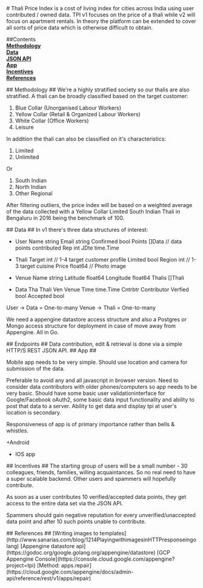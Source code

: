 <A name="toc0_1" title="Thali Price Index"/>
# Thali Price Index is a cost of living index for cities across India using user contributed / owned data. TPI v1 focuses on the price of a thali while v2 will focus on apartment rentals. In theory the platform can be extended to cover all sorts of price data which is otherwise difficult to obtain. 

##Contents     
**<a href="toc1_1">Methodology</a>**  
**<a href="toc1_2">Data</a>**  
**<a href="toc1_3">JSON API</a>**  
**<a href="toc1_4">App</a>**  
**<a href="toc1_5">Incentives</a>**  
**<a href="toc1_6">References</a>**  


<A name="toc1_1" title="Methodology" />
## Methodology ##
We're a highly stratified society so our thalis are also stratified. A thali can be broadly classified based on the target customer:

1. Blue Collar (Unorganised Labour Workers)
2. Yellow Collar (Retail & Organized Labour Workers)
3. White Collar (Office Workers)
4. Leisure

In addition the thali can also be classified on it's characteristics:

1. Limited
2. Unlimited

Or

1. South Indian
2. North Indian
3. Other Regional

After filtering outliers, the price index will be based on a weighted average of the data collected with a Yellow Collar Limited South Indian Thali in Bengaluru in 2016 being the benchmark of 100.  

<A name="toc1_2" title="Data" />
## Data ##
In v1 there's three data structures of interest:

+ User
        Name string
        Email string
        Confirmed bool
        Points []Data // data points contributed
        Rep int
        JDte time.Time

+ Thali
        Target int // 1-4 target customer profile
        Limited bool
        Region int // 1-3 target cuisine
        Price float64 //
        Photo image

+ Venue
        Name string
        Latitude float64
        Longitude float64
        Thalis []Thali

+ Data
        Tha Thali
        Ven Venue
        Time time.Time
        Cntrbtr Contributor 
        Verfied bool
        Accepted bool

User -> Data = One-to-many
Venue -> Thali = One-to-many

We need a appengine datastore access structure and also a Postgres or Mongo access structure for deployment in case of move away from Appengine. All in Go.

<A name="toc1_3" title="JSON API" />
## Endpoints ##
Data contribution, edit & retrieval is done via a simple HTTP/S REST JSON API. 



<A name="toc1_4" title="App & Browser" />
## App  ##

Mobile app needs to be very simple. Should use location and camera for submission of the data. 

Preferable to avoid any and all javascript in browser version. Need to consider data contributors with older phones/computers so app needs to be very basic. Should have some basic user validationinterface for Google/Facebook oAuth2, some basic data input functionality and ability to post that data to a server. Ability to get data and display tpi at user's location is secondary. 

Responsiveness of app is of primary importance rather than bells & whistles.

+Android
+ IOS app 

<A name="toc1_2" title="Incentives" />
## Incentives ##
The starting group of users will be a small number - 30 colleagues, friends, families, willing acquaintances. So no real need to have a super scalable backend. Other users and spammers will hopefully contribute. 

As soon as a user contributes 10 verified/accepted data points, they get access to the entire data set via the JSON API. 

Spammers should gain negative reputation for every unverified/unaccepted data point and after 10 such points unable to contribute.

<A name="toc1_5" title="References" />
## References ##
[Writing images to templates](http://www.sanarias.com/blog/1214PlayingwithimagesinHTTPresponseingolang)
[Appengine datastore api](https://godoc.org/google.golang.org/appengine/datastore)
[GCP Appengine Console](https://console.cloud.google.com/appengine?project=tpi)
[Method: apps.repair](https://cloud.google.com/appengine/docs/admin-api/reference/rest/v1/apps/repair)


